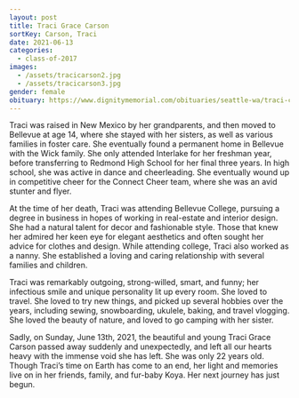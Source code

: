 ```yaml
---
layout: post
title: Traci Grace Carson
sortKey: Carson, Traci
date: 2021-06-13
categories:
  - class-of-2017
images:
  - /assets/tracicarson2.jpg
  - /assets/tracicarson3.jpg
gender: female
obituary: https://www.dignitymemorial.com/obituaries/seattle-wa/traci-carson-10236669
---
```

Traci was raised in New Mexico by her grandparents, and then moved to Bellevue at age 14, where she stayed with her sisters, as well as various families in foster care. She eventually found a permanent home in Bellevue with the Wick family. She only attended Interlake for her freshman year, before transferring to Redmond High School for her final three years. In high school, she was active in dance and cheerleading. She eventually wound up in competitive cheer for the Connect Cheer team, where she was an avid stunter and flyer. 

At the time of her death, Traci was attending Bellevue College, pursuing a degree in business in hopes of working in real-estate and interior design. She had a natural talent for decor and fashionable style. Those that knew her admired her keen eye for elegant aesthetics and often sought her advice for clothes and design. While attending college, Traci also worked as a nanny. She established a loving and caring relationship with several families and children.

Traci was remarkably outgoing, strong-willed, smart, and funny; her infectious smile and unique personality lit up every room. She loved to travel. She loved to try new things, and picked up several hobbies over the years, including sewing, snowboarding, ukulele, baking, and travel vlogging. She loved the beauty of nature, and loved to go camping with her sister.

Sadly, on Sunday, June 13th, 2021, the beautiful and young Traci Grace Carson passed away suddenly and unexpectedly, and left all our hearts heavy with the immense void she has left. She was only 22 years old. Though Traci’s time on Earth has come to an end, her light and memories live on in her friends, family, and fur-baby Koya. Her next journey has just begun.
